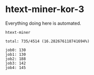 # htext-miner-kor-3

Everything doing here is automated.

```
htext-miner

total: 735/4514 (16.282676118741694%)

job0: 130
job1: 130
job2: 188
job3: 142
job4: 145
```